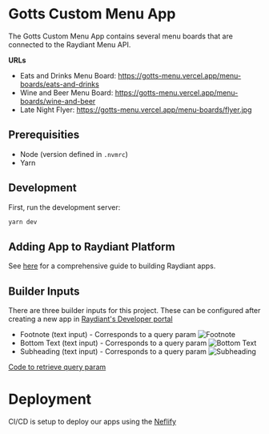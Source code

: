 # Gotts Custom Menu App

The Gotts Custom Menu App contains several menu boards that are connected to the Raydiant Menu API.

**URLs**

- Eats and Drinks Menu Board: https://gotts-menu.vercel.app/menu-boards/eats-and-drinks
- Wine and Beer Menu Board: https://gotts-menu.vercel.app/menu-boards/wine-and-beer
- Late Night Flyer: https://gotts-menu.vercel.app/menu-boards/flyer.jpg

## Prerequisities

- Node (version defined in `.nvmrc`)
- Yarn

## Development

First, run the development server:

```bash
yarn dev
```

## Adding App to Raydiant Platform

See [here](https://raydiant.notion.site/How-do-I-develop-an-app-487d7064eeec402fb7d376a5f6e6eed9) for a comprehensive guide to building Raydiant apps.

## Builder Inputs

There are three builder inputs for this project. These can be configured after creating a new app in [Raydiant's Developer portal](https://developers.raydiant.com/)

- Footnote (text input) - Corresponds to a query param
  ![Footnote](footnote-builder-input.png)
- Bottom Text (text input) - Corresponds to a query param
  ![Bottom Text](espresso-and-coffee-bottom-text-builder-input.png)
- Subheading (text input) - Corresponds to a query param
  ![Subheading](espresso-and-coffee-subheading-builder-input.png)

[Code to retrieve query param](https://github.com/mirainc/custom-menu-samples/blob/8ae608baa41ffefbfc8cc63d0f0abc8011f97726/vanilla-js/js/scripts.js#L84-L88)

# Deployment

CI/CD is setup to deploy our apps using the [Neflify](https://www.netlify.com/)
